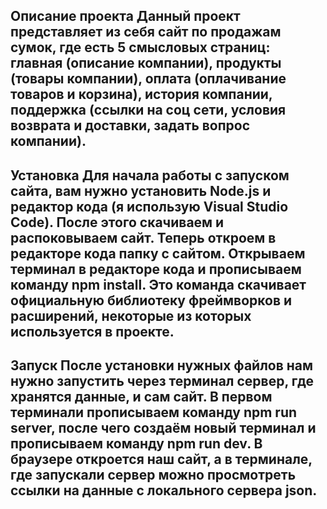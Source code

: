 Описание проекта
Данный проект представляет из себя сайт по продажам сумок, где есть 5 смысловых страниц: главная (описание компании), продукты (товары компании), оплата (оплачивание товаров и корзина), история компании, поддержка (ссылки на соц сети, условия возврата и доставки, задать вопрос компании).
----------------------------------------------------------------------------------------------------------------------------------------------------------------------------------------
Установка
Для начала работы с запуском сайта, вам нужно установить Node.js и редактор кода (я использую Visual Studio Code). После этого скачиваем и распоковываем сайт. Теперь откроем в редакторе кода папку с сайтом. Открываем терминал в редакторе кода и прописываем команду npm install. Это команда скачивает официальную библиотеку фреймворков и расширений, некоторые из которых используется в проекте.
----------------------------------------------------------------------------------------------------------------------------------------------------------------------------------------
Запуск
После установки нужных файлов нам нужно запустить через терминал сервер, где хранятся данные, и сам сайт. В первом терминали прописываем команду npm run server, после чего создаём новый терминал и прописываем команду npm run dev. В браузере откроется наш сайт, а в терминале, где запускали сервер можно просмотреть ссылки на данные с локального сервера json.
----------------------------------------------------------------------------------------------------------------------------------------------------------------------------------------
